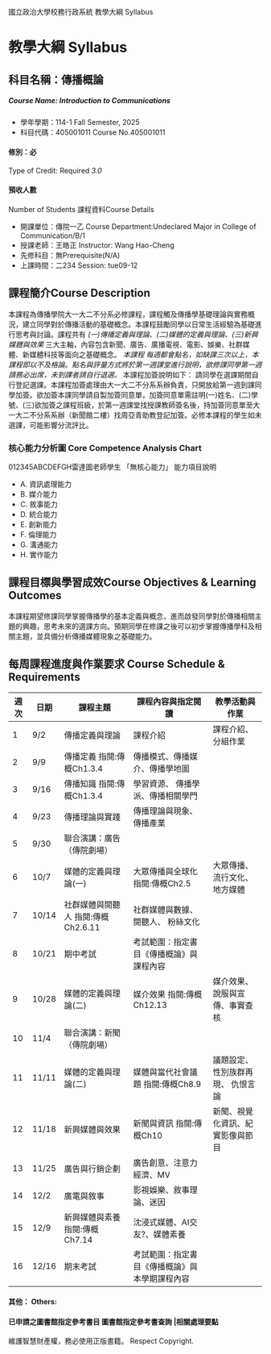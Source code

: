 國立政治大學校務行政系統 教學大綱 Syllabus
# 教學大綱 Syllabus
##  科目名稱：傳播概論
#####  Course Name: Introduction to Communications
  * 學年學期：114-1 Fall Semester, 2025 
  * 科目代碼：405001011 Course No.405001011
#### 修別：必
Type of Credit: Required 
_3.0_
#### 預收人數
Number of Students
課程資料Course Details
  * 開課單位：傳院一乙 Course Department:Undeclared Major in College of Communication/B/1 
  * 授課老師：王皓正 Instructor: Wang Hao-Cheng 
  * 先修科目：無Prerequisite(N/A)
  * 上課時間：二234 Session: tue09-12
##  課程簡介Course Description
本課程為傳播學院大一大二不分系必修課程，課程觸及傳播學基礎理論與實務概況，建立同學對於傳播活動的基礎概念。本課程鼓勵同學以日常生活經驗為基礎進行思考與討論。課程共有 _(一)傳播定義與理論、(二)媒體的定義與理論、(三)新興媒體與效果_ 三大主軸，內容包含新聞、廣告、廣播電視、電影、娛樂、社群媒體、新媒體科技等面向之基礎概念。 _本課程_ _每週都會點名，如缺課三次以上，本課程即以不及格論。點名與評量方式將於第一週課堂進行說明，欲修課同學第一週請務必出席，未到課者請自行退選。_
本課程加簽說明如下：
請同學在選課期間自行登記選課。本課程加簽處理由大一大二不分系系辦負責，只開放給第一週到課同學加簽。欲加簽本課同學請自製加簽同意單，加簽同意單需註明(一)姓名、(二)學號、(三)欲加簽之課程班級，於第一週課堂找授課教師簽名後，持加簽同意單至大一大二不分系系辦（新聞館二樓）找周亞青助教登記加簽。必修本課程的學生如未選課，可能影響分流評比。
###  核心能力分析圖 Core Competence Analysis Chart
012345ABCDEFGH雷達圖老師學生
「無核心能力」 
能力項目說明
  * A. 資訊處理能力
  * B. 媒介能力
  * C. 敘事能力
  * D. 統合能力
  * E. 創新能力
  * F. 倫理能力
  * G. 溝通能力
  * H. 實作能力
##  課程目標與學習成效Course Objectives & Learning Outcomes 
本課程期望修課同學掌握傳播學的基本定義與概念，進而啟發同學對於傳播相關主題的興趣，思考未來的選課方向。預期同學在修課之後可以初步掌握傳播學科及相關主題，並具備分析傳播媒體現象之基礎能力。
##  每周課程進度與作業要求 Course Schedule & Requirements
週次 |  日期 |  課程主題 |  課程內容與指定閱讀 |  教學活動與作業  
---|---|---|---|---  
1 |  9/2 |  傳播定義與理論 |  課程介紹 |  課程介紹、分組作業  
2 |  9/9 |  傳播定義 指閱:傳概Ch1.3.4 |  傳播模式、傳播媒介、傳播學地圖  
3 |  9/16 |  傳播知識 指閱:傳概Ch1.3.4 |  學習資源、 傳播學派、傳播相關學門  
4 |  9/23 |  傳播理論與實踐 |  傳播理論與現象、傳播產業  
5 |  9/30 |  聯合演講：廣告（傳院劇場）  
6 |  10/7 |  媒體的定義與理論(一) |  大眾傳播與全球化 指閱:傳概Ch2.5 |  大眾傳播、流行文化、地方媒體  
7 |  10/14 |  社群媒體與閱聽人 指閱:傳概Ch2.6.11 |  社群媒體與數據、閱聽人、 粉絲文化  
8 |  10/21 |  期中考試 |  考試範圍：指定書目《傳播概論》與課程內容  
9 |  10/28 |  媒體的定義與理論(二) |  媒介效果 指閱:傳概Ch12.13 |  媒介效果、說服與宣傳、事實查核  
10 |  11/4 |  聯合演講：新聞（傳院劇場）  
11 |  11/11 |  媒體的定義與理論(二) |  媒體與當代社會議題 指閱:傳概Ch8.9 |  議題設定、性別族群再現、 仇恨言論  
12 |  11/18 |  新興媒體與效果 |  新聞與資訊 指閱:傳概Ch10 |  新聞、視覺化資訊、紀實影像與節目  
13 |  11/25 |  廣告與行銷企劃 |  廣告創意、注意力經濟、MV  
14 |  12/2 |  廣電與敘事 |  影視娛樂、敘事理論、迷因  
15 |  12/9 |  新興媒體與素養 指閱:傳概Ch7.14 |  沈浸式媒體、AI交友?、媒體素養  
16 |  12/16 |  期末考試 |  考試範圍：指定書目《傳播概論》與本學期課程內容  
####  其他： Others:
####  已申請之圖書館指定參考書目  圖書館指定參考書查詢 |相關處理要點
維護智慧財產權，務必使用正版書籍。 Respect Copyright.